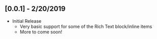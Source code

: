 ## [0.0.1] - 2/20/2019

* Initial Release
  * Very basic support for some of the Rich Text block/inline items
  * More to come soon!
